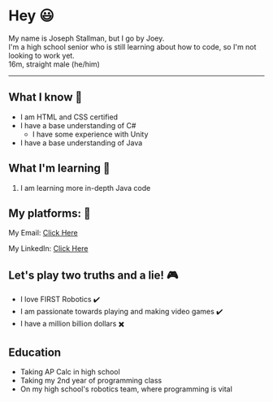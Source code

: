 # Hey 😃

My name is Joseph Stallman, but I go by Joey.    
I'm a high school senior who is still learning about how to code, so I'm not looking to work yet.    
16m, straight male (he/him)
***
## What I know 🧠

- I am HTML and CSS certified
- I have a base understanding of C#
  - I have some experience with Unity
- I have a base understanding of Java

## What I'm learning 📖

1. I am learning more in-depth Java code

## My platforms: 📧

My Email: <a href="jstallman688@gmail.com">Click Here</a>

My LinkedIn: <a href="https://www.linkedin.com/in/joseph-stallman-80b41832a/">Click Here</a>

## Let's play two truths and a lie! 🎮

- I love FIRST Robotics ✔️
- I am passionate towards playing and making video games ✔️
- I have a million billion dollars ✖️

## Education

- Taking AP Calc in high school
- Taking my 2nd year of programming class
- On my high school's robotics team, where programming is vital
<!--
**Retromannn/Retromannn** is a ✨ _special_ ✨ repository because its `README.md` (this file) appears on your GitHub profile.

Here are some ideas to get you started:

- 🔭 I’m currently working on ...
- 🌱 I’m currently learning ...
- 👯 I’m looking to collaborate on ...
- 🤔 I’m looking for help with ...
- 💬 Ask me about ...
- 📫 How to reach me: ...
- 😄 Pronouns: ...
- ⚡ Fun fact: ...
-->
